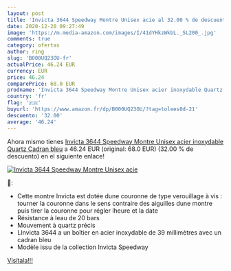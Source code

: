 ```yaml
---
layout: post
title: 'Invicta 3644 Speedway Montre Unisex acie al 32.00 % de descuento'
date: 2020-12-20 09:27:49
image: 'https://m.media-amazon.com/images/I/41dYHkzWkbL._SL200_.jpg'
comments: true
category: ofertas
author: ring
slug: 'B000UQ23OU-fr'
actualPrice: 46.24 EUR
currency: EUR
price: 46.24
comparePrice: 68.0 EUR
prodname: 'Invicta 3644 Speedway Montre Unisex acier inoxydable Quartz Cadran bleu'
country: 'fr'
flag: '🇫🇷'
buyurl: 'https://www.amazon.fr/dp/B000UQ23OU/?tag=tolees0d-21'
descuento: '32.00'
average: '46.24'
---
```


Ahora mismo tienes [Invicta 3644 Speedway Montre Unisex acier inoxydable Quartz Cadran bleu](https://www.amazon.fr/dp/B000UQ23OU/?tag=tolees0d-21) a 46.24 EUR (original: 68.0 EUR) (32.00 %  de descuento) en el siguiente enlace!

[![Invicta 3644 Speedway Montre Unisex acie](https://m.media-amazon.com/images/I/41dYHkzWkbL._SL200_.jpg)](https://www.amazon.fr/dp/B000UQ23OU/?tag=tolees0d-21)

🔎:

- Cette montre Invicta est dotée dune couronne de type verouillage à vis : tourner la couronne dans le sens contraire des aiguilles dune montre puis tirer la couronne pour régler lheure et la date
- Résistance à leau de 20 bars
- Mouvement à quartz précis
- LInvicta 3644 a un boîtier en acier inoxydable de 39 millimètres avec un cadran bleu
- Modèle issu de la collection Invicta Speedway

[Visítala!!!](https://www.amazon.fr/dp/B000UQ23OU/?tag=tolees0d-21)
